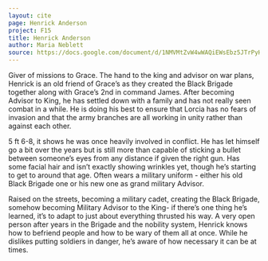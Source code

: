 ```yaml
---
layout: cite
page: Henrick Anderson
project: F15
title: Henrick Anderson
author: Maria Neblett
source: https://docs.google.com/document/d/1NMVMtZvW4wWAQiEWsEbz5JTrPyHgKU9KS8RNLc1lGoE/edit?usp=sharing
---
```

Giver of missions to Grace. The hand to the king and advisor on war plans, Henrick is an old friend of Grace’s as they created the Black Brigade together along with Grace’s 2nd in command James. After becoming Advisor to King, he has settled down with a family and has not really seen combat in a while. He is doing his best to ensure that Lorcia has no fears of invasion and that the army branches are all working in unity rather than against each other.

5 ft 6-8, it shows he was once heavily involved in conflict. He has let himself go a bit over the years but is still more than capable of sticking a bullet between someone’s eyes from any distance if given the right gun. Has some facial hair and isn’t exactly showing wrinkles yet, though he’s starting to get to around that age. Often wears a military uniform - either his old Black Brigade one or his new one as grand military Advisor.

Raised on the streets, becoming a military cadet, creating the Black Brigade, somehow becoming Military Advisor to the King- if there’s one thing he’s learned, it’s to adapt to just about everything thrusted his way. A very open person after years in the Brigade and the nobility system, Henrick knows how to befriend people and how to be wary of them all at once. While he dislikes putting soldiers in danger, he’s aware of how necessary it can be at times.
